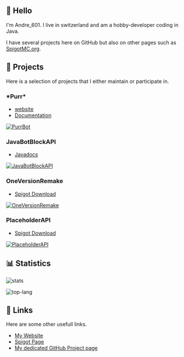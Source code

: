 <!-- Links -->
[PurrBot-Repo]: https://github.com/purrbot-site/PurrBot
[PurrBot-Website]: https://purrbot.site
[PurrBot-Docs]: https://docs.purrbot.site

[JavaBotBlockAPI-Repo]: https://github.com/botblock/JavaBotBlockAPI
[JavaBotBlockAPI-Javadocs]: https://jbba.dev/docs

[OneVersionRemake-Repo]: https://github.com/Andre601/OneVersionRemake
[OneVersionRemake-Spigot]: https://www.spigotmc.org/resources/71727/

[PlaceholderAPI-Repo]: https://github.com/PlaceholderAPI/PlaceholderAPI
[PlaceholderAPI-Spigot]: https://www.spigotmc.org/resources/6245/

[website]: https://Andre601.com
[spigot]: https://www.spigotmc.org/resources/authors/56829/
[github]: https://github.andre601.com

<!-- Images -->
[PurrBot]: https://github-readme-stats.vercel.app/api/pin?username=purrbot-site&repo=PurrBot&show_owner=true&theme=dracula&title_color=3498db
[JavaBotBlockAPI]: https://github-readme-stats.vercel.app/api/pin?username=botblock&repo=JavaBotBlockAPI&show_owner=true&theme=dracula&title_color=3498db
[OneVersionRemake]: https://github-readme-stats.vercel.app/api/pin?username=Andre601&repo=OneVersionRemake&show_owner=true&theme=dracula&title_color=3498db
[PlaceholderAPI]: https://github-readme-stats.vercel.app/api/pin?username=PlaceholderAPI&repo=PlaceholderAPI&show_owner=true&theme=dracula&title_color=3498db

[stats]: https://github-readme-stats.vercel.app/api?username=Andre601&show_icons=true&theme=dracula&title_color=3498db

[top-lang]: https://github-readme-stats.vercel.app/api/top-langs?username=Andre601&layout=compact&theme=dracula&title_color=3498db

## :wave: Hello
I'm Andre_601. I live in switzerland and am a hobby-developer coding in Java.

I have several projects here on GitHub but also on other pages such as [SpigotMC.org][spigot].

## :file_folder: Projects
Here is a selection of projects that I either maintain or participate in.

### \*Purr*
- [website][PurrBot-Website]
- [Documentation][PurrBot-Docs]

[![PurrBot]][PurrBot-Repo]

### JavaBotBlockAPI
- [Javadocs][JavaBotBlockAPI-Javadocs]

[![JavaBotBlockAPI]][JavaBotBlockAPI-Repo]

### OneVersionRemake
- [Spigot Download][OneVersionRemake-Spigot]

[![OneVersionRemake]][OneVersionRemake-Repo]

### PlaceholderAPI
- [Spigot Download][PlaceholderAPI-Spigot]

[![PlaceholderAPI]][PlaceholderAPI-Repo]

## :bar_chart: Statistics

![stats]

![top-lang]

## :link: Links
Here are some other usefull links.

- [My Website][website]
- [Spigot Page][spigot]
- [My dedicated GitHub Project page][github]
